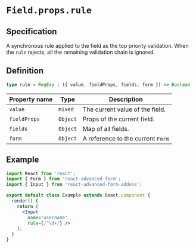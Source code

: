 # `Field.props.rule`

## Specification
A synchronous rule applied to the field as the top priority validation. When the `rule` rejects, all the remaining validation chain is ignored.

## Definition
```ts
type rule = RegExp | ({ value, fieldProps, fields, form }) => Boolean
```

| Property name | Type | Description |
| ------------- | ---- | ----------- |
| `value` | `mixed` | The current value of the field. |
| `fieldProps` | `Object` | Props of the current field. |
| `fields` | `Object` | Map of all fields. |
| `form` | `Object` | A reference to the current `Form` |

## Example
```jsx
import React from 'react';
import { Form } from 'react-advanced-form';
import { Input } from 'react-advanced-form-addons';

export default class Example extends React.Component {
  render() {
    return (
      <Input
        name="username"
        rule={/^\d+/} />
    );
  }
}
```
